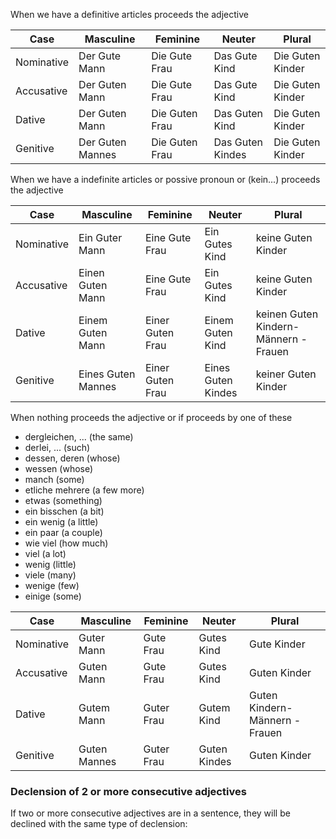 When we have a definitive articles proceeds the adjective

|  Case  | Masculine | Feminine | Neuter | Plural |
|--------|------------|------------|---------|-------|
| Nominative| Der Gute Mann| Die Gute Frau | Das Gute Kind | Die Guten Kinder|
| Accusative| Der Guten Mann| Die Gute Frau | Das Gute Kind | Die Guten Kinder|
| Dative| Der Guten Mann| Die Guten Frau | Das Guten Kind | Die Guten Kinder|
| Genitive| Der Guten Mannes| Die Guten Frau | Das Guten Kindes | Die Guten Kinder|

When we have a indefinite articles or possive pronoun or (kein...) proceeds the adjective

|  Case  | Masculine | Feminine | Neuter | Plural |
|--------|------------|------------|---------|-------|
| Nominative| Ein Guter Mann| Eine Gute Frau | Ein Gutes Kind | keine Guten Kinder|
| Accusative| Einen Guten Mann| Eine Gute Frau | Ein Gutes Kind | keine Guten Kinder|
| Dative| Einem Guten Mann| Einer Guten Frau | Einem Guten Kind | keinen Guten Kindern- Männern - Frauen|
| Genitive| Eines Guten Mannes| Einer Guten Frau | Eines Guten Kindes | keiner Guten Kinder|



When nothing proceeds the adjective or if proceeds by one of these

-   dergleichen, ... (the same)
-   derlei, ... (such)
-   dessen, deren (whose)
-   wessen (whose)
-   manch (some)
-   etliche mehrere (a few more)
-   etwas (something)
-   ein bisschen (a bit)
-   ein wenig (a little)
-   ein paar (a couple)
-   wie viel (how much)
-   viel (a lot)
-   wenig (little)
-   viele (many)
-   wenige (few)
-   einige (some)

|  Case  | Masculine | Feminine | Neuter | Plural |
|--------|------------|------------|---------|-------|
| Nominative| Guter Mann|  Gute Frau |  Gutes Kind |  Gute Kinder|
| Accusative| Guten Mann|  Gute Frau |  Gutes Kind |  Guten Kinder|
| Dative|  Gutem Mann|  Guter Frau |  Gutem Kind |  Guten Kindern- Männern - Frauen|
| Genitive|  Guten Mannes|  Guter Frau |  Guten Kindes |  Guten Kinder|

### Declension of 2 or more consecutive adjectives

If two or more consecutive adjectives are in a sentence, they will be declined with the same type of declension:
